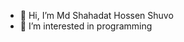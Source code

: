 - 👋 Hi, I’m Md Shahadat Hossen Shuvo 
- 👀 I’m interested in programming


<!---
shuvo352865/shuvo352865 is a ✨ special ✨ repository because its `README.md` (this file) appears on your GitHub profile.
You can click the Preview link to take a look at your changes.
--->
